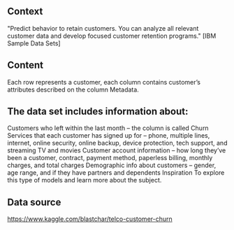 ## Context
"Predict behavior to retain customers. You can analyze all relevant customer data and develop focused customer retention programs." [IBM Sample Data Sets]

## Content
Each row represents a customer, each column contains customer’s attributes described on the column Metadata.

## The data set includes information about:

Customers who left within the last month – the column is called Churn
Services that each customer has signed up for – phone, multiple lines, internet, online security, online backup, device protection, tech support, and streaming TV and movies
Customer account information – how long they’ve been a customer, contract, payment method, paperless billing, monthly charges, and total charges
Demographic info about customers – gender, age range, and if they have partners and dependents
Inspiration
To explore this type of models and learn more about the subject.

## Data source

https://www.kaggle.com/blastchar/telco-customer-churn
